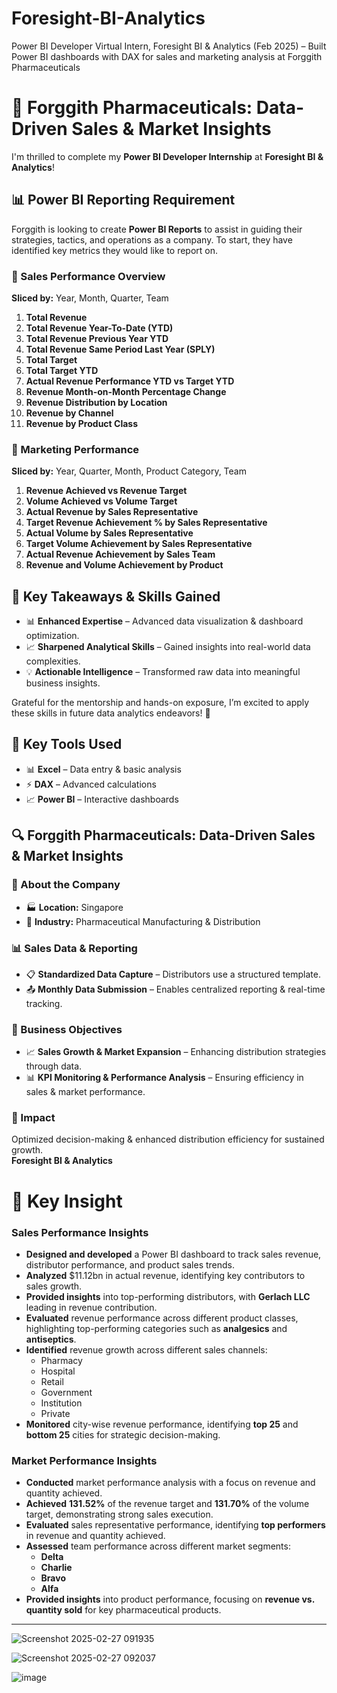 # Foresight-BI-Analytics
 Power BI Developer Virtual Intern, Foresight BI &amp; Analytics (Feb 2025) – Built Power BI dashboards  with DAX for sales and marketing analysis at Forggith Pharmaceuticals
# 💊 Forggith Pharmaceuticals: Data-Driven Sales & Market Insights  

I'm thrilled to complete my **Power BI Developer Internship** at **Foresight BI & Analytics**!  

## 📊 Power BI Reporting Requirement  

Forggith is looking to create **Power BI Reports** to assist in guiding their strategies, tactics, and operations as a company. To start, they have identified key metrics they would like to report on.  

### 🛒 Sales Performance Overview  
**Sliced by:** Year, Month, Quarter, Team  

1. **Total Revenue**  
2. **Total Revenue Year-To-Date (YTD)**  
3. **Total Revenue Previous Year YTD**  
4. **Total Revenue Same Period Last Year (SPLY)**  
5. **Total Target**  
6. **Total Target YTD**  
7. **Actual Revenue Performance YTD vs Target YTD**  
8. **Revenue Month-on-Month Percentage Change**  
9. **Revenue Distribution by Location**  
10. **Revenue by Channel**  
11. **Revenue by Product Class**  

### 📣 Marketing Performance  
**Sliced by:** Year, Quarter, Month, Product Category, Team  

1. **Revenue Achieved vs Revenue Target**  
2. **Volume Achieved vs Volume Target**  
3. **Actual Revenue by Sales Representative**  
4. **Target Revenue Achievement % by Sales Representative**  
5. **Actual Volume by Sales Representative**  
6. **Target Volume Achievement by Sales Representative**  
7. **Actual Revenue Achievement by Sales Team**  
8. **Revenue and Volume Achievement by Product**  

## 📌 Key Takeaways & Skills Gained  

- 📊 **Enhanced Expertise** – Advanced data visualization & dashboard optimization.  
- 📈 **Sharpened Analytical Skills** – Gained insights into real-world data complexities.  
- 💡 **Actionable Intelligence** – Transformed raw data into meaningful business insights.  

Grateful for the mentorship and hands-on exposure, I’m excited to apply these skills in future data analytics endeavors! 🚀  

## 📌 Key Tools Used  

- 📊 **Excel** – Data entry & basic analysis  
- ⚡ **DAX** – Advanced calculations  
- 📈 **Power BI** – Interactive dashboards  

## 🔍 Forggith Pharmaceuticals: Data-Driven Sales & Market Insights  

### 📌 About the Company  

- 🏭 **Location:** Singapore  
- 💊 **Industry:** Pharmaceutical Manufacturing & Distribution  

### 📊 Sales Data & Reporting  

- 📋 **Standardized Data Capture** – Distributors use a structured template.  
- 📤 **Monthly Data Submission** – Enables centralized reporting & real-time tracking.  

### 📌 Business Objectives  

- 📈 **Sales Growth & Market Expansion** – Enhancing distribution strategies through data.  
- 📊 **KPI Monitoring & Performance Analysis** – Ensuring efficiency in sales & market performance.  

### 🔹 Impact  

Optimized decision-making & enhanced distribution efficiency for sustained growth.  
**Foresight BI & Analytics**  

# 📌 Key Insight 

### Sales Performance Insights  

- **Designed and developed** a Power BI dashboard to track sales revenue, distributor performance, and product sales trends.  
- **Analyzed** $11.12bn in actual revenue, identifying key contributors to sales growth.  
- **Provided insights** into top-performing distributors, with **Gerlach LLC** leading in revenue contribution.  
- **Evaluated** revenue performance across different product classes, highlighting top-performing categories such as **analgesics** and **antiseptics**.  
- **Identified** revenue growth across different sales channels:  
  - Pharmacy  
  - Hospital  
  - Retail  
  - Government  
  - Institution  
  - Private  
- **Monitored** city-wise revenue performance, identifying **top 25** and **bottom 25** cities for strategic decision-making.  

### Market Performance Insights  

- **Conducted** market performance analysis with a focus on revenue and quantity achieved.  
- **Achieved** **131.52%** of the revenue target and **131.70%** of the volume target, demonstrating strong sales execution.  
- **Evaluated** sales representative performance, identifying **top performers** in revenue and quantity achieved.  
- **Assessed** team performance across different market segments:  
  - **Delta**  
  - **Charlie**  
  - **Bravo**  
  - **Alfa**  
- **Provided insights** into product performance, focusing on **revenue vs. quantity sold** for key pharmaceutical products.  


---  

![Screenshot 2025-02-27 091935](https://github.com/user-attachments/assets/11ca55dc-406f-4441-9139-5f812aa7c66a)

![Screenshot 2025-02-27 092037](https://github.com/user-attachments/assets/ab0db2c1-3b11-4e72-8a89-36fe9d33f021)

![image](https://github.com/user-attachments/assets/97ac1f53-be5e-46d8-bea8-f6416cd96ccf)


